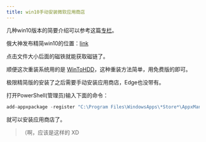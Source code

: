 ```yaml
---
title: win10手动安装微软应用商店
---
```


几种win10版本的简要介绍可以参考这篇[专栏](https://www.bilibili.com/read/cv6606369/)。

俄大神发布精简win10的位置：[link](http://www.emtrek.org/viewforum.php?f=321)

点击文件大小后面的磁铁就能获取磁链了。

顺便这次重装系统用的是 [WinToHDD](https://www.easyuefi.com/wintohdd/index.html)，这种重装方法简单，用免费版的即可。

极限精简版的安装了之后需要手动安装应用商店，Edge也没带有。

打开PowerShell(管理员)输入下面的命令：

```powershell
add-appxpackage -register "C:\Program Files\WindowsApps\*Store*\AppxManifest.xml" -disabledevelopmentmode
```

就可以安装应用商店了。

> （啊，应该是这样的 XD